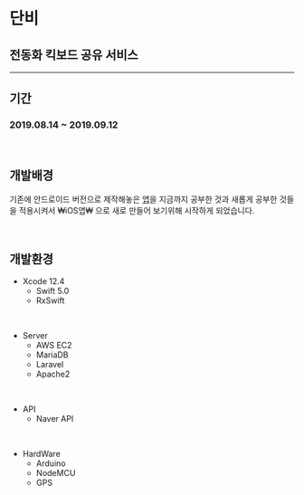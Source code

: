 # 단비
## 전동화 킥보드 공유 서비스
***
## 기간
### 2019.08.14 ~ 2019.09.12

<br>

## 개발배경
기존에 안드로이드 버전으로 제작해놓은 [앱](https://github.com/SKHU-CSE/DanBee)을 지금까지 공부한 것과 새롭게 공부한 것들을 적용시켜서 ₩iOS앱₩ 으로 새로 만들어 보기위해 시작하게 되었습니다.

<br>

## 개발환경

* Xcode 12.4
    * Swift 5.0
    * RxSwift

<br>

* Server
    * AWS EC2
    * MariaDB
    * Laravel
    * Apache2

<br>

* API
    * Naver API

<br>

* HardWare
    * Arduino
    * NodeMCU
    * GPS

